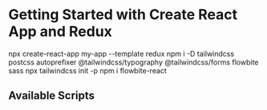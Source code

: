 # Getting Started with Create React App and Redux

npx create-react-app my-app --template redux
npm i -D tailwindcss postcss autoprefixer @tailwindcss/typography @tailwindcss/forms flowbite sass
npx tailwindcss init -p
npm i flowbite-react

## Available Scripts
